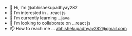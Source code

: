 - 👋 Hi, I’m @abhishekupadhyay282
- 👀 I’m interested in ...react js
- 🌱 I’m currently learning ...java
- 💞️ I’m looking to collaborate on ...react js
- 📫 How to reach me ...
abhishekupadhyay282@gmail.com
<!---
abhishekupadhyay282/abhishekupadhyay282 is a ✨ special ✨ repository because its `README.md` (this file) appears on your GitHub profile.
You can click the Preview link to take a look at your changes.
--->
